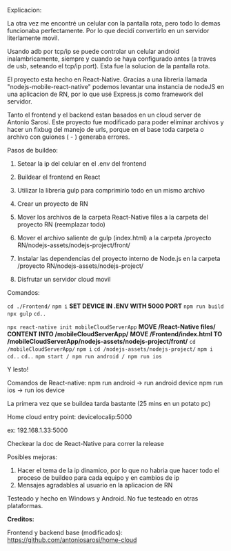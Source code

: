 Explicacion:

La otra vez me encontré un celular con la pantalla rota, pero todo lo demas funcionaba perfectamente. Por lo que decidí convertirlo en un servidor literlamente movil.

Usando adb por tcp/ip se puede controlar un celular android inalambricamente, siempre y cuando se haya configurado antes (a traves de usb, seteando el tcp/ip port). Esta fue la solucion de la pantalla rota.

El proyecto esta hecho en React-Native. Gracias a una libreria llamada "nodejs-mobile-react-native" podemos levantar una instancia de nodeJS en una aplicacion de RN, por lo que usé Express.js como framework del servidor.

Tanto el frontend y el backend estan basados en un cloud server de Antonio Sarosi. Este proyecto fue modificado para poder eliminar archivos y hacer un fixbug del manejo de urls, porque en el base toda carpeta o archivo con guiones ( - ) generaba errores.

Pasos de buildeo:
1. Setear la ip del celular en el .env del frontend
2. Buildear el frontend en React
3. Utilizar la libreria gulp para comprimirlo todo en un mismo archivo

4. Crear un proyecto de RN
5. Mover los archivos de la carpeta React-Native files a la carpeta del proyecto RN (reemplazar todo)
6. Mover el archivo saliente de gulp (index.html) a la carpeta /proyecto RN/nodejs-assets/nodejs-project/front/
7. Instalar las dependencias del proyecto interno de Node.js en la carpeta /proyecto RN/nodejs-assets/nodejs-project/

8. Disfrutar un servidor cloud movil


Comandos:

`cd ./Frontend/`
`npm i`
**SET DEVICE IN .ENV WITH 5000 PORT**
`npm run build`
`npx gulp`
`cd..`

`npx react-native init mobileCloudServerApp`
**MOVE /React-Native files/ CONTENT INTO /mobileCloudServerApp/**
**MOVE /Frontend/index.html TO /mobileCloudServerApp/nodejs-assets/nodejs-project/front/**
`cd /mobileCloudServerApp/`
`npm i`
`cd /nodejs-assets/nodejs-project/`
`npm i`
`cd..`
`cd..`
`npm start / npm run android / npm run ios`

Y lesto!

Comandos de React-native:
npm run android -> run android device
npm run ios -> run ios device

La primera vez que se buildea tarda bastante (25 mins en un potato pc)

Home cloud entry point: 
devicelocalip:5000

ex: 192.168.1.33:5000

Checkear la doc de React-Native para correr la release

Posibles mejoras:
1. Hacer el tema de la ip dinamico, por lo que no habria que hacer todo el proceso de buildeo para cada equipo y en cambios de ip
2. Mensajes agradables al usuario en la aplicacion de RN


Testeado y hecho en Windows y Android. No fue testeado en otras plataformas.

**Creditos:**

Frontend y backend base (modificados):
https://github.com/antoniosarosi/home-cloud

